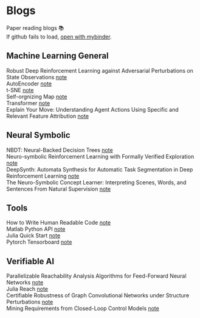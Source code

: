 # Blogs
Paper reading blogs 📚  
If github fails to load, [open with mybinder](https://mybinder.org/v2/gh/ZikangXiong/blogs/main).  

## Machine Learning General
Robust Deep Reinforcement Learning against Adversarial Perturbations on State Observations [note](notebooks/Machine%20Learning%20General/huang_robustRL_nips20.ipynb)  
AutoEncoder [note](notebooks/Machine%20Learning%20General/autoencoder.ipynb)  
t-SNE [note](notebooks/Machine%20Learning%20General/t-sne.ipynb)  
Self-orgnizing Map [note](notebooks/Machine%20Learning%20General/self_orgnizing_map.ipynb)  
Transformer [note](notebooks/Machine%20Learning%20General/transformer.ipynb)  
Explain Your Move: Understanding Agent Actions Using Specific and Relevant Feature Attribution  [note](notebooks/Machine%20Learning%20General/SARAF.ipynb)  
## Neural Symbolic
NBDT: Neural-Backed Decision Trees [note](notebooks/Neural%20Symbolic/NBDT.ipynb)  
Neuro-symbolic Reinforcement Learning with Formally Verified Exploration [note](notebooks/Neural%20Symbolic/greg_neurosymbolic_nips20.ipynb)  
DeepSynth: Automata Synthesis for Automatic Task Segmentation in Deep Reinforcement Learning  [note](notebooks/Neural%20Symbolic/deepsynth.ipynb)  
The Neuro-Symbolic Concept Learner: Interpreting Scenes, Words, and Sentences From Natural Supervision [note](notebooks/Neural%20Symbolic/mao_neurosymbolic_ICLR2019.ipynb)  
## Tools
How to Write Human Readable Code [note](notebooks/Tools/human_readable_code.ipynb)  
Matlab Python API [note](notebooks/Tools/matlab_python_api.ipynb)  
Julia Quick Start [note](notebooks/Tools/julia_quick_start.ipynb)  
Pytorch Tensorboard [note](notebooks/Tools/torch_tensorboard.ipynb)  
## Verifiable AI
Parallelizable Reachability Analysis Algorithms for Feed-Forward Neural Networks [note](notebooks/Verifiable%20AI/polyhedron.ipynb)  
Julia Reach [note](notebooks/Verifiable%20AI/julia_reach.ipynb)  
Certifiable Robustness of Graph Convolutional Networks under Structure Perturbations [note](notebooks/Verifiable%20AI/daniel_certifiable_kdd20.ipynb)  
Mining Requirements from Closed-Loop Control Models [note](notebooks/Verifiable%20AI/mining_requirements.ipynb)  
